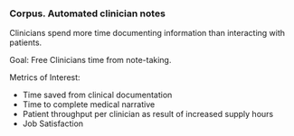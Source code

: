 ### Corpus. Automated clinician notes 

Clinicians spend more time documenting information than interacting with patients. 

Goal: Free Clinicians time from note-taking.

Metrics of Interest:
- Time saved from clinical documentation
- Time to complete medical narrative
- Patient throughput per clinician as result of increased supply hours
- Job Satisfaction

